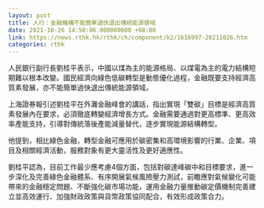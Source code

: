 ```yaml
---
layout: post
title: 人行：金融機構不能簡單過快退出傳統能源領域
date: 2021-10-26 14:50:06.000000000 +08:00
link: https://news.rthk.hk/rthk/ch/component/k2/1616997-20211026.htm
categories: rthk
---
```


人民銀行副行長劉桂平表示，中國以煤為主的能源格局、以煤電為主的電力結構短期難以根本改變。國民經濟向綠色低碳轉型是動態優化過程，金融既要支持經濟高質素發展，亦不能簡單過快退出傳統能源領域。

上海證券報引述劉桂平在外灘金融峰會的講話，指出實現「雙碳」目標是經濟高質素發展內在要求，必須徹底轉變經濟增長方式。金融需要通過對更高標準、更高效率產能支持，引導對傳統落後產能減量替代，逐步實現能源結構轉型。

他提到，相比綠色金融，轉型金融可應用於碳密集和高環境影響的行業、企業、項目及相關經濟活動，服務對象有更大靈活性及更好適應性。

劉桂平認為，目前工作最少應考慮4個方面，包括對碳達峰碳中和目標要求，進一步深化及完善綠色金融體系、有序開展氣候風險壓力測試，前瞻應對氣候變化可能帶來的金融穩定問題、不斷強化碳市場功能，運用金融力量推動碳定價機制完善建立並高效運行、加強財政政策與貨幣政策協同配合，有效形成政策合力。
